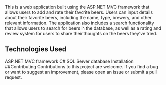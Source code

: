 This is a web application built using the ASP.NET MVC framework that allows users to add and rate their favorite beers. Users can input details about their favorite beers, including the name, type, brewery, and other relevant information. The application also includes a search functionality that allows users to search for beers in the database, as well as a rating and review system for users to share their thoughts on the beers they've tried.

## Technologies Used
ASP.NET MVC framework
C#
SQL Server database
Installation
##Contributing
Contributions to this project are welcome. If you find a bug or want to suggest an improvement, please open an issue or submit a pull request.
